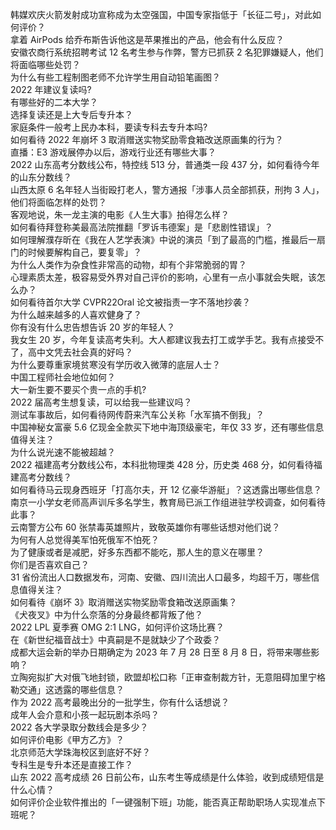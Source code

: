 韩媒欢庆火箭发射成功宣称成为太空强国，中国专家指低于「长征二号」，对此如何评价？  
拿着 AirPods 给乔布斯告诉他这是苹果推出的产品，他会有什么反应？  
安徽农商行系统招聘考试 12 名考生参与作弊，警方已抓获 2 名犯罪嫌疑人，他们将面临哪些处罚？  
为什么有些工程制图老师不允许学生用自动铅笔画图？  
2022 年建议复读吗?  
有哪些好的二本大学？  
选择复读还是上大专后专升本？  
家庭条件一般考上民办本科，要读专科去专升本吗?  
如何看待 2022 年崩坏 3 取消赠送实物奖励零食箱改送原画集的行为？  
直播：E3 游戏展停办以后，游戏行业还有哪些大事？  
2022 山东高考分数线公布，特控线 513 分，普通类一段 437 分，如何看待今年的山东分数线？  
山西太原 6 名年轻人当街殴打老人，警方通报「涉事人员全部抓获，刑拘 3 人」，他们将面临怎样的处罚？  
客观地说，朱一龙主演的电影《人生大事》拍得怎么样？  
如何看待拜登称美最高法院推翻「罗诉韦德案」是「悲剧性错误」？  
如何理解濮存昕在《我在人艺学表演》中说的演员「到了最高的门槛，推最后一扇门的时候要解构自己，要复零」？  
为什么人类作为杂食性非常高的动物，却有个非常脆弱的胃？  
心理素质太差，极容易受外界对自己评价的影响，心里有一点小事就会失眠，该怎么办？  
如何看待首尔大学 CVPR22Oral 论文被指责一字不落地抄袭？  
为什么越来越多的人喜欢健身了？  
你有没有什么忠告想告诉 20 岁的年轻人？  
我女生 20 岁，今年复读高考失利。大人都建议我去打工或学手艺。我有点接受不了，高中文凭去社会真的好吗？  
为什么要尊重家境贫寒没有学历收入微薄的底层人士？  
中国工程师社会地位如何？  
大一新生要不要买个贵一点的手机?  
2022 届高考生想复读，可以给我一些建议吗？  
测试车事故后，如何看待网传蔚来汽车公关称「水军搞不倒我」？  
中国神秘女富豪 5.6 亿现金全款买下地中海顶级豪宅，年仅 33 岁，还有哪些信息值得关注？  
为什么说光速不能被超越？  
2022 福建高考分数线公布，本科批物理类 428 分，历史类 468 分，如何看待福建高考分数线？  
如何看待马云现身西班牙「打高尔夫，开 12 亿豪华游艇」？这透露出哪些信息？  
南京一小学女老师高声训斥多名学生，教育局已派工作组进驻学校调查，如何看待此事？  
云南警方公布 60 张禁毒英雄照片，致敬英雄你有哪些话想对他们说？  
为何有人总觉得美军怕死俄军不怕死？  
为了健康或者是减肥，好多东西都不能吃，那人生的意义在哪里？  
你们是否喜欢自己？  
31 省份流出人口数据发布，河南、安徽、四川流出人口最多，均超千万，哪些信息值得关注？  
如何看待《崩坏 3》取消赠送实物奖励零食箱改送原画集？  
《犬夜叉》中为什么奈落的分身最终都背叛了他？  
2022 LPL 夏季赛 OMG 2:1 LNG，如何评价这场比赛？  
在《新世纪福音战士》中真嗣是不是就缺少了个政委？  
成都大运会新的举办日期确定为 2023 年 7 月 28 日至 8 月 8 日，将带来哪些影响？  
立陶宛拟扩大对俄飞地封锁，欧盟却松口称「正审查制裁方针，无意阻碍加里宁格勒交通」这透露的哪些信息？  
作为 2022 高考最晚出分的一批学生，你有什么话想说？  
成年人会介意和小孩一起玩剧本杀吗？  
2022 各大学录取分数线会是多少？  
如何评价电影《甲方乙方》？  
北京师范大学珠海校区到底好不好？  
专科生是专升本还是直接工作？  
山东 2022 高考成绩 26 日前公布，山东考生等成绩是什么体验，收到成绩短信是什么心情？  
如何评价企业软件推出的「一键强制下班」功能，能否真正帮助职场人实现准点下班呢？  
